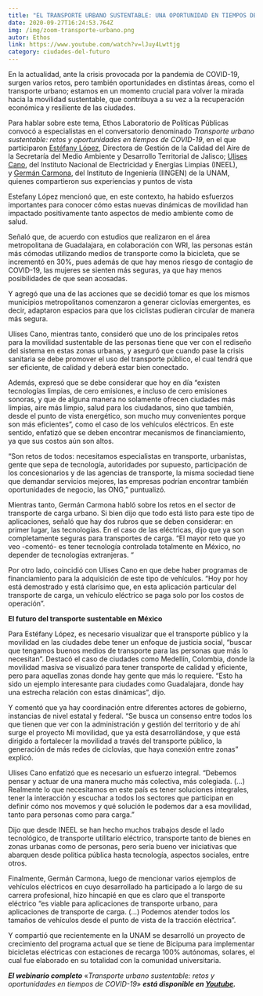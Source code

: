 ```yaml
---
title: "EL TRANSPORTE URBANO SUSTENTABLE: UNA OPORTUNIDAD EN TIEMPOS DE COVID-19"
date: 2020-09-27T16:24:53.764Z
img: /img/zoom-transporte-urbano.png
autor: Ethos
link: https://www.youtube.com/watch?v=lJuy4Lwttjg
category: ciudades-del-futuro
---
```

<!--StartFragment-->

En la actualidad, ante la crisis provocada por la pandemia de COVID-19, surgen varios retos, pero también oportunidades en distintas áreas, como el transporte urbano; estamos en un momento crucial para volver la mirada hacia la movilidad sustentable, que contribuya a su vez a la recuperación económica y resiliente de las ciudades.

Para hablar sobre este tema, Ethos Laboratorio de Políticas Públicas convocó a especialistas en el conversatorio denominado *Transporte urbano sustentable: retos y oportunidades en tiempos de COVID-19*, en el que participaron [Estéfany López](https://info.jalisco.gob.mx/gobierno/organigrama/17372), Directora de Gestión de la Calidad del Aire de la Secretaría del Medio Ambiente y Desarrollo Territorial de Jalisco; [Ulises Cano](https://www.linkedin.com/in/ulises-cano-castillo-a4541554/?originalSubdomain=mx), del Instituto Nacional de Electricidad y Energías Limpias (INEEL), y [Germán Carmona](https://www.linkedin.com/in/germ%C3%A1n-carmona-paredes-66166366/?originalSubdomain=mx), del Instituto de Ingeniería (IINGEN) de la UNAM, quienes compartieron sus experiencias y puntos de vista

Estefany López mencionó que, en este contexto, ha habido esfuerzos importantes para conocer cómo estas nuevas dinámicas de movilidad han impactado positivamente tanto aspectos de medio ambiente como de salud. 

Señaló que, de acuerdo con estudios que realizaron en el área metropolitana de Guadalajara, en colaboración con WRI, las personas están más cómodas utilizando medios de transporte como la bicicleta, que se incrementó en 30%, pues además de que hay menos riesgo de contagio de COVID-19, las mujeres se sienten más seguras, ya que hay menos posibilidades de que sean acosadas.

Y agregó que una de las acciones que se decidió tomar es que los mismos municipios metropolitanos comenzaron a generar ciclovías emergentes, es decir, adaptaron espacios para que los ciclistas pudieran circular de manera más segura.

Ulises Cano, mientras tanto, consideró que uno de los principales retos para la movilidad sustentable de las personas tiene que ver con el rediseño del sistema en estas zonas urbanas, y aseguró que cuando pase la crisis sanitaria se debe promover el uso del transporte público, el cual tendrá que ser eficiente, de calidad y deberá estar bien conectado.

Además, expresó que se debe considerar que hoy en día “existen tecnologías limpias, de cero emisiones, e incluso de cero emisiones sonoras, y que de alguna manera no solamente ofrecen ciudades más limpias, aire más limpio, salud para los ciudadanos, sino que también, desde el punto de vista energético, son mucho muy convenientes porque son más eficientes”, como el caso de los vehículos eléctricos. En este sentido, enfatizó que se deben encontrar mecanismos de financiamiento, ya que sus costos aún son altos. 

“Son retos de todos: necesitamos especialistas en transporte, urbanistas, gente que sepa de tecnología, autoridades por supuesto, participación de los concesionarios y de las agencias de transporte, la misma sociedad tiene que demandar servicios mejores, las empresas podrían encontrar también oportunidades de negocio, las ONG,” puntualizó.

Mientras tanto, Germán Carmona habló sobre los retos en el sector de transporte de carga urbano. Si bien dijo que todo está listo para este tipo de aplicaciones, señaló que hay dos rubros que se deben considerar: en primer lugar, las tecnologías. En el caso de las eléctricas, dijo que ya son completamente seguras para transportes de carga. “El mayor reto que yo veo -comentó- es tener tecnología controlada totalmente en México, no depender de tecnologías extranjeras. “

Por otro lado, coincidió con Ulises Cano en que debe haber programas de financiamiento para la adquisición de este tipo de vehículos. “Hoy por hoy está demostrado y está clarísimo que, en esta aplicación particular del transporte de carga, un vehículo eléctrico se paga solo por los costos de operación”. 

**El futuro del transporte sustentable en México**

Para Estéfany López, es necesario visualizar que el transporte público y la movilidad en las ciudades debe tener un enfoque de justicia social, “buscar que tengamos buenos medios de transporte para las personas que más lo necesitan”. Destacó el caso de ciudades como Medellín, Colombia, donde la movilidad masiva se visualizó para tener transporte de calidad y eficiente, pero para aquellas zonas donde hay gente que más lo requiere. “Esto ha sido un ejemplo interesante para ciudades como Guadalajara, donde hay una estrecha relación con estas dinámicas”, dijo.

Y comentó que ya hay coordinación entre diferentes actores de gobierno, instancias de nivel estatal y federal. “Se busca un consenso entre todos los que tienen que ver con la administración y gestión del territorio y de ahí surge el proyecto Mi movilidad, que ya está desarrollándose, y que está dirigido a fortalecer la movilidad a través del transporte público, la generación de más redes de ciclovías, que haya conexión entre zonas” explicó.

Ulises Cano enfatizó que es necesario un esfuerzo integral. “Debemos pensar y actuar de una manera mucho más colectiva, más colegiada. (…) Realmente lo que necesitamos en este país es tener soluciones integrales, tener la interacción y escuchar a todos los sectores que participan en definir cómo nos movemos y qué solución le podemos dar a esa movilidad, tanto para personas como para carga.”

Dijo que desde INEEL se han hecho muchos trabajos desde el lado tecnológico, de transporte utilitario eléctrico, transporte tanto de bienes en zonas urbanas como de personas, pero sería bueno ver iniciativas que abarquen desde política pública hasta tecnología, aspectos sociales, entre otros.

Finalmente, Germán Carmona, luego de mencionar varios ejemplos de vehículos eléctricos en cuyo desarrollado ha participado a lo largo de su carrera profesional, hizo hincapié en que es claro que el transporte eléctrico “es viable para aplicaciones de transporte urbano, para aplicaciones de transporte de carga. (…) Podemos atender todos los tamaños de vehículos desde el punto de vista de la tracción eléctrica”.

Y compartió que recientemente en la UNAM se desarrolló un proyecto de crecimiento del programa actual que se tiene de Bicipuma para implementar bicicletas eléctricas con estaciones de recarga 100% autónomas, solares, el cual fue elaborado en su totalidad con la comunidad universitaria.

***El webinario completo*** «*Transporte urbano sustentable: retos y oportunidades en tiempos de COVID-19*» ***está disponible en [Youtube](https://www.youtube.com/watch?v=lJuy4Lwttjg).***

<!--EndFragment-->